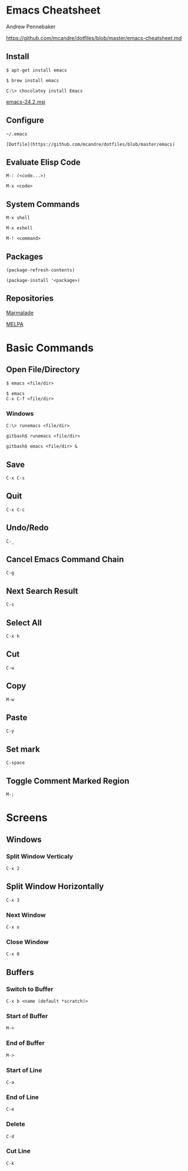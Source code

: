 # Emacs Cheatsheet

Andrew Pennebaker

https://github.com/mcandre/dotfiles/blob/master/emacs-cheatsheet.md

## Install

	$ apt-get install emacs

	$ brew install emacs

	C:\> chocolatey install Emacs

[emacs-24.2.msi](http://www.yellosoft.us/helpers#emacs)

## Configure

	~/.emacs

	[Dotfile](https://github.com/mcandre/dotfiles/blob/master/emacs)

## Evaluate Elisp Code

	M-: (<code...>)

	M-x <code>

## System Commands

	M-x shell

	M-x eshell

	M-! <command>

## Packages

	(package-refresh-contents)

	(package-install '<package>)

## Repositories

[Marmalade](http://marmalade-repo.org/)

[MELPA](http://melpa.milkbox.net/)

# Basic Commands

## Open File/Directory

	$ emacs <file/dir>

	$ emacs
	C-x C-f <file/dir>

### Windows

	C:\> runemacs <file/dir>

	gitbash$ runemacs <file/dir>

	gitbash$ emacs <file/dir> &

## Save

	C-x C-s

## Quit

	C-x C-c

## Undo/Redo

	C-_

## Cancel Emacs Command Chain

	C-g

## Next Search Result

	C-s

## Select All

	C-x h

## Cut

	C-w

## Copy

	M-w

## Paste

	C-y

## Set mark

	C-space

## Toggle Comment Marked Region

	M-;

# Screens

## Windows

### Split Window Verticaly

	C-x 2

## Split Window Horizontally

	C-x 3

### Next Window

	C-x o

### Close Window

	C-x 0

## Buffers

### Switch to Buffer

	C-x b <name (default *scratch)>

### Start of Buffer

	M-<

### End of Buffer

	M->

### Start of Line

	C-a

### End of Line

	C-e

### Delete

	C-d

### Cut Line

	C-k
